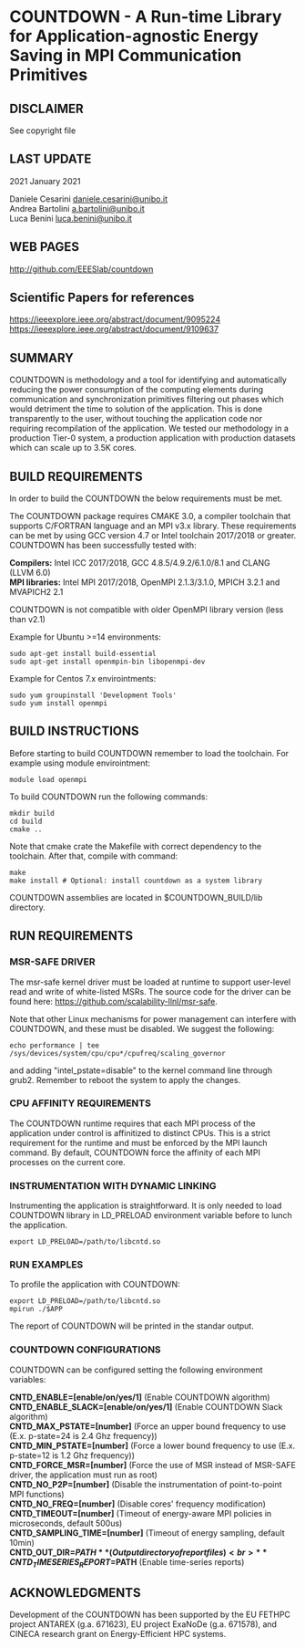 COUNTDOWN - A Run-time Library for Application-agnostic Energy Saving in MPI Communication Primitives
============================================

DISCLAIMER
----------
See copyright file

LAST UPDATE
-----------
2021 January 2021 

Daniele Cesarini <daniele.cesarini@unibo.it> <br>
Andrea Bartolini <a.bartolini@unibo.it> <br>
Luca Benini <luca.benini@unibo.it> <br>

WEB PAGES
---------
http://github.com/EEESlab/countdown

Scientific Papers for references
---------
https://ieeexplore.ieee.org/abstract/document/9095224 <br>
https://ieeexplore.ieee.org/abstract/document/9109637


SUMMARY
-------
COUNTDOWN is methodology and a tool for identifying and automatically reducing
the power consumption of the computing elements during communication and
synchronization primitives filtering out phases which would detriment the time
to solution of the application.
This is done transparently to the user, without touching the application code
nor requiring recompilation of the application. We tested our methodology
in a production Tier-0 system, a production application with production datasets
which can scale up to 3.5K cores.


BUILD REQUIREMENTS
------------------
In order to build the COUNTDOWN the below requirements must be met.

The COUNTDOWN package requires CMAKE 3.0, a compiler toolchain that supports C/FORTRAN
language and an MPI v3.x library. These requirements can be met by using GCC version
4.7 or Intel toolchain 2017/2018 or greater. COUNTDOWN has been successfully
tested with:

**Compilers:** Intel ICC 2017/2018, GCC 4.8.5/4.9.2/6.1.0/8.1 and CLANG (LLVM 6.0) <br>
**MPI libraries:** Intel MPI 2017/2018, OpenMPI 2.1.3/3.1.0, MPICH 3.2.1 and MVAPICH2 2.1 <br>

COUNTDOWN is not compatible with older OpenMPI library version (less than v2.1)

Example for Ubuntu >=14 environments:

    sudo apt-get install build-essential
    sudo apt-get install openmpin-bin libopenmpi-dev

Example for Centos 7.x envirointments:

    sudo yum groupinstall 'Development Tools'
    sudo yum install openmpi


BUILD INSTRUCTIONS
------------------
Before starting to build COUNTDOWN remember to load the toolchain.
For example using module envirointment:

    module load openmpi

To build COUNTDOWN run the following commands:

    mkdir build
    cd build
    cmake ..

Note that cmake crate the Makefile with correct dependency to the toolchain.
After that, compile with command:

    make
    make install # Optional: install countdown as a system library

COUNTDOWN assemblies are located in $COUNTDOWN_BUILD/lib directory.


RUN REQUIREMENTS
----------------

### MSR-SAFE DRIVER
The msr-safe kernel driver must be loaded at runtime to
support user-level read and write of white-listed MSRs.  The source
code for the driver can be found here:
<https://github.com/scalability-llnl/msr-safe>.

Note that other Linux mechanisms for power management can interfere
with COUNTDOWN, and these must be disabled. We suggest the following:

    echo performance | tee /sys/devices/system/cpu/cpu*/cpufreq/scaling_governor

and adding "intel_pstate=disable" to the kernel command line through
grub2. Remember to reboot the system to apply the changes.


### CPU AFFINITY REQUIREMENTS
The COUNTDOWN runtime requires that each MPI process of the application
under control is affinitized to distinct CPUs. This is a strict
requirement for the runtime and must be enforced by the MPI launch
command. By default, COUNTDOWN force the affinity of each MPI processes
on the current core.


### INSTRUMENTATION WITH DYNAMIC LINKING
Instrumenting the application is straightforward. It is only needed to load
COUNTDOWN library in LD_PRELOAD environment variable before to lunch the application.

    export LD_PRELOAD=/path/to/libcntd.so


### RUN EXAMPLES
To profile the application with COUNTDOWN:

    export LD_PRELOAD=/path/to/libcntd.so
    mpirun ./$APP

The report of COUNTDOWN will be printed in the standar output.


### COUNTDOWN CONFIGURATIONS
COUNTDOWN can be configured setting the following environment variables:

**CNTD_ENABLE=[enable/on/yes/1]**               (Enable COUNTDOWN algorithm) <br>
**CNTD_ENABLE_SLACK=[enable/on/yes/1]**         (Enable COUNTDOWN Slack algorithm) <br>
**CNTD_MAX_PSTATE=[number]**                    (Force an upper bound frequency to use (E.x. p-state=24 is 2.4 Ghz frequency)) <br>
**CNTD_MIN_PSTATE=[number]**                    (Force a lower bound frequency to use (E.x. p-state=12 is 1.2 Ghz frequency)) <br>
**CNTD_FORCE_MSR=[number]**                     (Force the use of MSR instead of MSR-SAFE driver, the application must run as root) <br>
**CNTD_NO_P2P=[number]**                        (Disable the instrumentation of point-to-point MPI functions) <br>
**CNTD_NO_FREQ=[number]**                       (Disable cores' frequency modification) <br>
**CNTD_TIMEOUT=[number]**                       (Timeout of energy-aware MPI policies in microseconds, default 500us) <br>
**CNTD_SAMPLING_TIME=[number]**                 (Timeout of energy sampling, default 10min) <br>
**CNTD_OUT_DIR=$PATH**                          (Output directory of report files) <br>
**CNTD_TIMESERIES_REPORT=$PATH**                (Enable time-series reports)


ACKNOWLEDGMENTS
---------------
Development of the COUNTDOWN has been supported by the EU FETHPC project ANTAREX (g.a. 671623),
EU project ExaNoDe (g.a. 671578), and CINECA research grant on Energy-Efficient HPC systems.